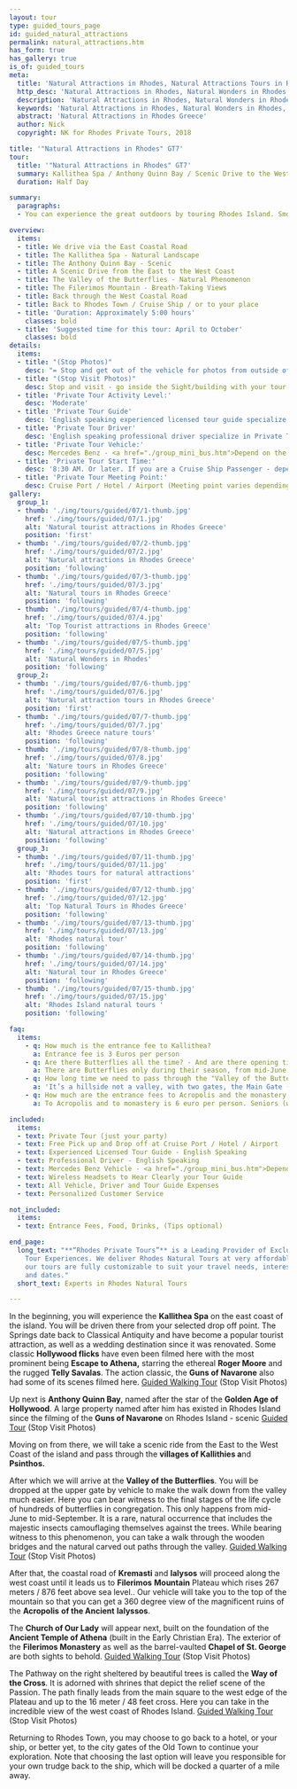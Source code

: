 ```yaml
---
layout: tour
type: guided_tours_page
id: guided_natural_attractions
permalink: natural_attractions.htm
has_form: true
has_gallery: true
is_of: guided_tours
meta:
  title: 'Natural Attractions in Rhodes, Natural Attractions Tours in Rhodes, Natural Wonders'
  http_desc: 'Natural Attractions in Rhodes, Natural Wonders in Rhodes, Natural Attractions Tours in Rhodes Greece, Rhodes Private Tours'
  description: 'Natural Attractions in Rhodes, Natural Wonders in Rhodes, Natural Attractions Tours in Rhodes Greece'
  keywords: 'Natural Attractions in Rhodes, Natural Wonders in Rhodes, Natural Attractions Tours in Rhodes Greece, Rhodes Private Tours'
  abstract: 'Natural Attractions in Rhodes Greece'
  author: Nick
  copyright: NK for Rhodes Private Tours, 2018

title: '"Natural Attractions in Rhodes" GT7'
tour:
  title: '"Natural Attractions in Rhodes" GT7'
  summary: Kallithea Spa / Anthony Quinn Bay / Scenic Drive to the West Coast / Valley of the Butterflies / Filerimos Mountain
  duration: Half Day

summary:
  paragraphs:
  - You can experience the great outdoors by touring Rhodes Island. Smouldering with raw, natural beauty, the tour will take you through the blue sea waters, the cool breeze, and the atmospheric corridors of this enchanting island. You’ll get a chance to immerse yourself in nature like never before.

overview:
  items:
  - title: We drive via the East Coastal Road
  - title: The Kallithea Spa - Natural Landscape
  - title: The Anthony Quinn Bay - Scenic
  - title: A Scenic Drive from the East to the West Coast
  - title: The Valley of the Butterflies - Natural Phenomenon
  - title: The Filerimos Mountain - Breath-Taking Views
  - title: Back through the West Coastal Road
  - title: Back to Rhodes Town / Cruise Ship / or to your place
  - title: 'Duration: Approximately 5:00 hours'
    classes: bold
  - title: 'Suggested time for this tour: April to October'
    classes: bold
details:
  items:
  - title: "(Stop Photos)"
    desc: "= Stop and get out of the vehicle for photos from outside of the Sight/Building <u>Guided Tour</u> (stay close to vehicle)"
  - title: "(Stop Visit Photos)"
    desc: Stop and visit - go inside the Sight/building with your tour guide for photos and <u>Guided Walking Tour</u>
  - title: 'Private Tour Activity Level:'
    desc: 'Moderate'
  - title: 'Private Tour Guide'
    desc: 'English speaking experienced licensed tour guide specialize in Private Tours'
  - title: 'Private Tour Driver'
    desc: 'English speaking professional driver specialize in Private Tours'
  - title: 'Private Tour Vehicle:'
    desc: Mercedes Benz - <a href="./group_mini_bus.htm">Depend on the size of your group</a>
  - title: 'Private Tour Start Time:'
    desc: '8:30 AM. Or later. If you are a Cruise Ship Passenger - depend on your cruise ship dock time.'
  - title: 'Private Tour Meeting Point:'
    desc: Cruise Port / Hotel / Airport (Meeting point varies depending on option booked)
gallery:
  group_1:
  - thumb: './img/tours/guided/07/1-thumb.jpg'
    href: './img/tours/guided/07/1.jpg'
    alt: 'Natural tourist attractions in Rhodes Greece'
    position: 'first'
  - thumb: './img/tours/guided/07/2-thumb.jpg'
    href: './img/tours/guided/07/2.jpg'
    alt: 'Natural attractions in Rhodes Greece'
    position: 'following'
  - thumb: './img/tours/guided/07/3-thumb.jpg'
    href: './img/tours/guided/07/3.jpg'
    alt: 'Natural tours in Rhodes Greece'
    position: 'following'
  - thumb: './img/tours/guided/07/4-thumb.jpg'
    href: './img/tours/guided/07/4.jpg'
    alt: 'Top Tourist attractions in Rhodes Greece'
    position: 'following'
  - thumb: './img/tours/guided/07/5-thumb.jpg'
    href: './img/tours/guided/07/5.jpg'
    alt: 'Natural Wonders in Rhodes'
    position: 'following'
  group_2:
  - thumb: './img/tours/guided/07/6-thumb.jpg'
    href: './img/tours/guided/07/6.jpg'
    alt: 'Natural attraction tours in Rhodes Greece'
    position: 'first'
  - thumb: './img/tours/guided/07/7-thumb.jpg'
    href: './img/tours/guided/07/7.jpg'
    alt: 'Rhodes Greece nature tours'
    position: 'following'
  - thumb: './img/tours/guided/07/8-thumb.jpg'
    href: './img/tours/guided/07/8.jpg'
    alt: 'Nature tours in Rhodes Greece'
    position: 'following'
  - thumb: './img/tours/guided/07/9-thumb.jpg'
    href: './img/tours/guided/07/9.jpg'
    alt: 'Natural tourist attractions in Rhodes Greece'
    position: 'following'
  - thumb: './img/tours/guided/07/10-thumb.jpg'
    href: './img/tours/guided/07/10.jpg'
    alt: 'Natural attractions in Rhodes Greece'
    position: 'following'
  group_3:
  - thumb: './img/tours/guided/07/11-thumb.jpg'
    href: './img/tours/guided/07/11.jpg'
    alt: 'Rhodes tours for natural attractions'
    position: 'first'
  - thumb: './img/tours/guided/07/12-thumb.jpg'
    href: './img/tours/guided/07/12.jpg'
    alt: 'Top Natural Tours in Rhodes Greece'
    position: 'following'
  - thumb: './img/tours/guided/07/13-thumb.jpg'
    href: './img/tours/guided/07/13.jpg'
    alt: 'Rhodes natural tour'
    position: 'following'
  - thumb: './img/tours/guided/07/14-thumb.jpg'
    href: './img/tours/guided/07/14.jpg'
    alt: 'Natural tour in Rhodes Greece'
    position: 'following'
  - thumb: './img/tours/guided/07/15-thumb.jpg'
    href: './img/tours/guided/07/15.jpg'
    alt: 'Rhodes Island natural tours '
    position: 'following'

faq:
  items:
    - q: How much is the entrance fee to Kallithea?
      a: Entrance fee is 3 Euros per person
    - q: Are there Butterflies all the time? - And are there opening times there too that we might have to take into consideration?
      a: There are Butterflies only during their season, from mid-June to mid-September. The Valley is open from 8:00 am to 6:00 pm.
    - q: How long time we need to pass through the "Valley of the Butterflies"? How much is the entrance fee?
      a: 'It’s a hillside not a valley, with two gates, the Main Gate (lower gate) and the Secondary Gate (upper gate). We drive our clients to the Secondary Gate (upper gate) so they can walk down easier (one way about 50min).<br>Entrance fee: Low season 3 Euros per person / High season 5 Euros per person / kids under 12 years old, free'
    - q: How much are the entrance fees to Acropolis and the monastery of Ialyssos?
      a: To Acropolis and to monastery is 6 euro per person. Seniors (with Id or Passport) 3 Euros / person. 

included:
  items:
  - text: Private Tour (just your party)
  - text: Free Pick up and Drop off at Cruise Port / Hotel / Airport
  - text: Experienced Licensed Tour Guide - English Speaking
  - text: Professional Driver - English Speaking
  - text: Mercedes Benz Vehicle - <a href="./group_mini_bus.htm">Depend on the size of your group</a>
  - text: Wireless Headsets to Hear Clearly your Tour Guide
  - text: All Vehicle, Driver and Tour Guide Expenses 
  - text: Personalized Customer Service 

not_included:
  items:
  - text: Entrance Fees, Food, Drinks, (Tips optional)

end_page:
  long_text: "**“Rhodes Private Tours”** is a Leading Provider of Exclusive and Personalized
    Tour Experiences. We deliver Rhodes Natural Tours at very affordable rates. All
    our tours are fully customizable to suit your travel needs, interests, schedules,
    and dates."
  short_text: Experts in Rhodes Natural Tours

---
```

In the beginning, you will experience the **Kallithea Spa** on the east coast of the island. You will be driven there from your selected drop off point. The Springs date back to Classical Antiquity and have become a popular tourist attraction, as well as a wedding destination since it was renovated.   Some classic **Hollywood flicks** have even been filmed here with the most prominent being **Escape to Athena,** starring the ethereal **Roger Moore** and the rugged **Telly Savalas**. The action classic, the **Guns of Navarone** also had some of its scenes filmed here. <u>Guided Walking Tour</u> (Stop Visit Photos)

Up next is **Anthony Quinn Bay**, named after the star of the **Golden Age of Hollywood**. A large property named after him has existed in Rhodes Island since the filming of the **Guns of Navarone** on Rhodes Island - scenic <u>Guided Tour</u> (Stop Visit Photos)

Moving on from there, we will take a scenic ride from the East to the West Coast of the island and pass through the **villages of Kallithies a**nd **Psinthos.**

After which we will arrive at the **Valley of the Butterflies**. You will be dropped at the upper gate by vehicle to make the walk down from the valley much easier. Here you can bear witness to the final stages of the life cycle of hundreds of butterflies in congregation. This only happens from mid-June to mid-September. It is a rare, natural occurrence that includes the majestic insects camouflaging themselves against the trees. While bearing witness to this phenomenon, you can take a walk through the wooden bridges and the natural carved out paths through the valley. <u>Guided Walking Tour</u> (Stop Visit Photos)

After that, the coastal road of **Kremasti** and **Ialysos** will proceed along the west coast until it leads us to **Filerimos** **Mountain** Plateau which rises 267 meters / 876 feet above sea level.. Our vehicle will take you to the top of the mountain so that you can get a 360 degree view of the magnificent ruins of the **Acropolis** **of the Ancient** **Ialyssos**.  

The **Church of Our Lady** will appear next, built on the foundation of the **Ancient Temple of Athena** (built in the Early Christian Era). The exterior of the **Filerimos Monastery** as well as the barrel-vaulted **Chapel of St. George** are both sights to behold. <u>Guided Walking Tour</u> (Stop Visit Photos)

The Pathway on the right sheltered by beautiful trees is called the **Way of the Cross**. It is adorned with shrines that depict the relief scene of the Passion. The path finally leads from the main square to the west edge of the Plateau and up to the 16 meter / 48 feet cross. Here you can take in the incredible view of the west coast of Rhodes Island. <u>Guided Walking Tour</u> (Stop Visit Photos)

Returning to Rhodes Town, you may choose to go back to a hotel, or your ship, or better yet, to the city gates of the Old Town to continue your exploration. Note that choosing the last option will leave you responsible for your own trudge back to the ship, which will be docked a quarter of a mile away.